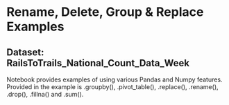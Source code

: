 # Rename, Delete, Group & Replace Examples
## Dataset: RailsToTrails_National_Count_Data_Week

Notebook provides examples of using various Pandas and Numpy features. Provided in the example is .groupby(), .pivot_table(), .replace(), .rename(), .drop(), .fillna() and .sum().
